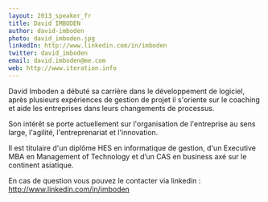 ```yaml
---
layout: 2013_speaker_fr
title: David IMBODEN
author: david-imboden
photo: david_imboden.jpg
linkedIn: http://www.linkedin.com/in/imboden
twitter: david_imboden
email: david.imboden@me.com
web: http://www.iteration.info
---
```


David Imboden a débuté sa carrière dans le développement de logiciel, après plusieurs expériences de gestion de projet il s'oriente sur le coaching et aide les entreprises dans leurs changements de processus.

Son intérêt se porte actuellement sur l'organisation de l'entreprise au sens large, l'agilité, l'entreprenariat et l'innovation.

Il est titulaire d'un diplôme HES en informatique de gestion, d'un Executive MBA en Management of Technology et d’un CAS en business axé sur le continent asiatique.

En cas de question vous pouvez le contacter via linkedin : http://www.linkedin.com/in/imboden